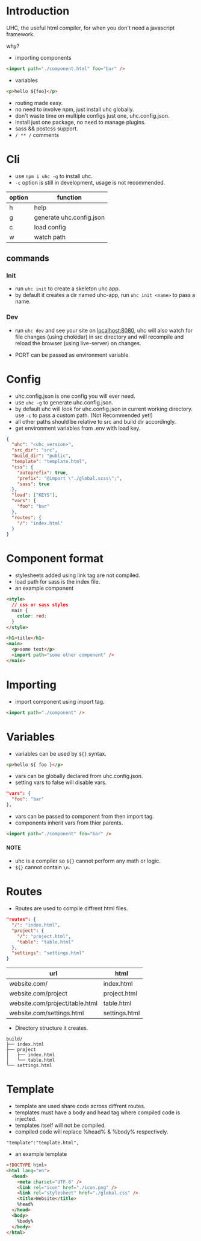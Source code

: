 # Introduction

UHC, the useful html compiler, for when you don't need a javascript framework.

why?

- importing components

```html
<import path="./component.html" foo="bar" />
```

- variables

```html
<p>hello ${foo}</p>
```

- routing made easy.
- no need to involve npm, just install uhc globally.
- don't waste time on multiple configs just one, uhc.config.json.
- install just one package, no need to manage plugins.
- sass && postcss support.
- `/ ** /` comments

# Cli

- use `npm i uhc -g` to install uhc.
- `-c` option is still in development, usage is not recommended.

| option | function                 |
| ------ | ------------------------ |
| h      | help                     |
| g      | generate uhc.config.json |
| c      | load config              |
| w      | watch path               |

## commands

### Init

- run `uhc init` to create a skeleton uhc app.
- by default it creates a dir named uhc-app, run `uhc init <name>` to pass
  a name.

### Dev

- run `uhc dev` and see your site on [localhost:8080](http://localhost:8080/),
  uhc will also watch for file changes (using chokidar) in src directory and will
  recompile and reload the browser (using live-server) on changes.

- PORT can be passed as environment variable.

# Config

- uhc.config.json is one config you will ever need.
- use `uhc -g` to generate uhc.config.json.
- by default uhc will look for uhc.config.json in current working directory.
  use `-c` to pass a custom path. (Not Recommended yet!)
- all other paths should be relative to src and build dir accordingly.
- get environment variables from .env with load key.

```json
{
  "uhc": "<uhc_version>",
  "src_dir": "src",
  "build_dir": "public",
  "template": "template.html",
  "css": {
    "autoprefix": true,
    "prefix": "@import \"./global.scss\";",
    "sass": true
  },
  "load": ["KEYS"],
  "vars": {
    "foo": "bar"
  },
  "routes": {
    "/": "index.html"
  }
}
```

# Component format

- stylesheets added using link tag are not compiled.
- load path for sass is the index file.
- an example component

```html
<style>
  // css or sass styles
  main {
    color: red;
  }
</style>

<h1>title</h1>
<main>
  <p>some text</p>
  <import path="some other component" />
</main>
```

# Importing

- import component using import tag.

```html
<import path="./component" />
```

# Variables

- variables can be used by `${}` syntax.

```html
<p>hello ${ foo }</p>
```

- vars can be globally declared from uhc.config.json.
- setting vars to false will disable vars.

```json
"vars": {
  "foo": "bar"
},
```

- vars can be passed to component from then import tag.
- components inherit vars from thier parents.

```html
<import path="./component" foo="bar" />
```

#### NOTE

- uhc is a compiler so `${}` cannot perform any math or logic.
- `${}` cannot contain `\n`.

# Routes

- Routes are used to compile diffrent html files.

```json
"routes": {
  "/": "index.html",
  "project": {
    "/": "project.html",
    "table": "table.html"
  },
  "settings": "settings.html"
}
```

| url                            | html          |
| ------------------------------ | ------------- |
| website.com/                   | index.html    |
| website.com/project            | project.html  |
| website.com/project/table.html | table.html    |
| website.com/settings.html      | settings.html |

- Directory structure it creates.

```
build/
├── index.html
├── project
│   ├── index.html
│   └── table.html
└── settings.html
```

# Template

- template are used share code across diffrent routes.
- templates must have a body and head tag where compiled code is injected.
- templates itself will not be compiled.
- compiled code will replace %head% & %body% respectively.

```
"template":"template.html",
```

- an example template

```html
<!DOCTYPE html>
<html lang="en">
  <head>
    <meta charset="UTF-8" />
    <link rel="icon" href="./icon.png" />
    <link rel="stylesheet" href="./global.css" />
    <title>Website</title>
    %head%
  </head>
  <body>
    %body%
  </body>
</html>
```
